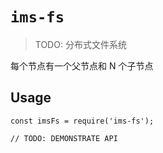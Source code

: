 # `ims-fs`

> TODO: 分布式文件系统

每个节点有一个父节点和 N 个子节点

## Usage

```
const imsFs = require('ims-fs');

// TODO: DEMONSTRATE API
```
